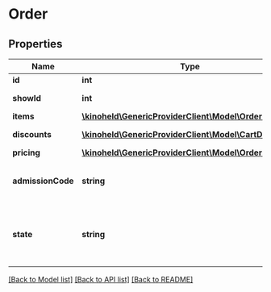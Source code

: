 # Order

## Properties
Name | Type | Description | Notes
------------ | ------------- | ------------- | -------------
**id** | **int** | Order ID | [optional] 
**showId** | **int** | Show ID the order is attached to. | [optional] 
**items** | [**\kinoheld\GenericProviderClient\Model\OrderItem[]**](OrderItem.md) | Items of the order. | [optional] 
**discounts** | [**\kinoheld\GenericProviderClient\Model\CartDiscount[]**](CartDiscount.md) | Discounts applied to the order. | [optional] 
**pricing** | [**\kinoheld\GenericProviderClient\Model\OrderPricing**](OrderPricing.md) |  | [optional] 
**admissionCode** | **string** | The code that can be scanned by cinema staff to confirm entry to the show/event. | 
**state** | **string** | The state of the order, either ORDER_STATE_CONFIRMED after cart checkout or ORDER_STATE_CANCELLED after order cancel. | [default to 'ORDER_STATE_CONFIRMED']

[[Back to Model list]](../README.md#documentation-for-models) [[Back to API list]](../README.md#documentation-for-api-endpoints) [[Back to README]](../README.md)

